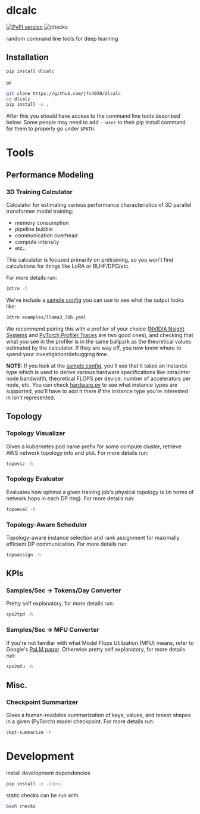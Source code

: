 # dlcalc
[![PyPI version](https://badge.fury.io/py/dlcalc.svg)](https://badge.fury.io/py/dlcalc)
![checks](https://github.com/jfc4050/dlcalc/actions/workflows/python-app.yml/badge.svg)

random command line tools for deep learning

## Installation
```bash
pip install dlcalc
```

or

```bash
git clone https://github.com/jfc4050/dlcalc
cd dlcalc
pip install -e .
```

After this you should have access to the command line tools described below. Some
people may need to add `--user` to their pip install command for them to properly
go under `$PATH`.

# Tools
## Performance Modeling
### 3D Training Calculator
Calculator for estimating various performance characteristics of 3D parallel
transformer model training:
* memory consumption
* pipeline bubble
* communication overhead
* compute intensity
* etc..

This calculator is focused primarily on pretraining, so you won't find calculations
for things like LoRA or RLHF/DPO/etc.

For more details run:
```bash
3dtrn -h
```

We've include a [sample config](examples/llama3_70b.yaml) you can use to see what the
output looks like:
```bash
3dtrn examples/llama3_70b.yaml
```

We recommend pairing this with a profiler of your choice
([NVIDIA Nsight Systems](https://developer.nvidia.com/nsight-systems) and
[PyTorch Profiler Traces](https://pytorch.org/docs/stable/profiler.html#torch.profiler._KinetoProfile.export_chrome_trace)
are two good ones), and checking that what you see in the profiler is in the same
ballpark as the theoretical values estimated by the calculator. If they are way
off, you now know where to spend your investigation/debugging time.

**NOTE:** If you look at the [sample config](examples/llama3_70b.yaml), you'll see that
it takes an instance type which is used to derive various hardware
specifications like intra/inter node bandwidth, theoretical FLOPS per device,
number of accelerators per node, etc. You can check [hardware.py](dlcalc/utils/hardware.py)
to see what instance types are supported, you'll have to add it there if the 
instance type you're interested in isn't represented.

## Topology
### Topology Visualizer
Given a kubernetes pod name prefix for some compute cluster, retrieve AWS network
topology info and plot. For more details run:
```bash
topoviz -h
```

### Topology Evaluator
Evaluates how optimal a given training job's physical topology is (in terms of
network hops in each DP ring). For more details run:
```bash
topoeval -h
```

### Topology-Aware Scheduler
Topology-aware instance selection and rank assignment for maximally efficient DP
communication. For more details run:
```bash
topoassign -h
```

## KPIs
### Samples/Sec -> Tokens/Day Converter
Pretty self explanatory, for more details run:
```bash
sps2tpd -h
```

### Samples/Sec -> MFU Converter
If you're not familiar with what Model Flops Utilization (MFU) means, refer to
Google's [PaLM paper](https://arxiv.org/pdf/2204.02311). Otherwise pretty self
explanatory, for more details run:
```bash
sps2mfu -h
```

## Misc.
### Checkpoint Summarizer
Gives a human-readable summarization of keys, values, and tensor shapes in
a given (PyTorch) model checkpoint. For more details run:
```bash
ckpt-summarize -h
```

# Development
install development dependencies
```bash
pip install -e .[dev]
```

static checks can be run with
```bash
bash checks
```